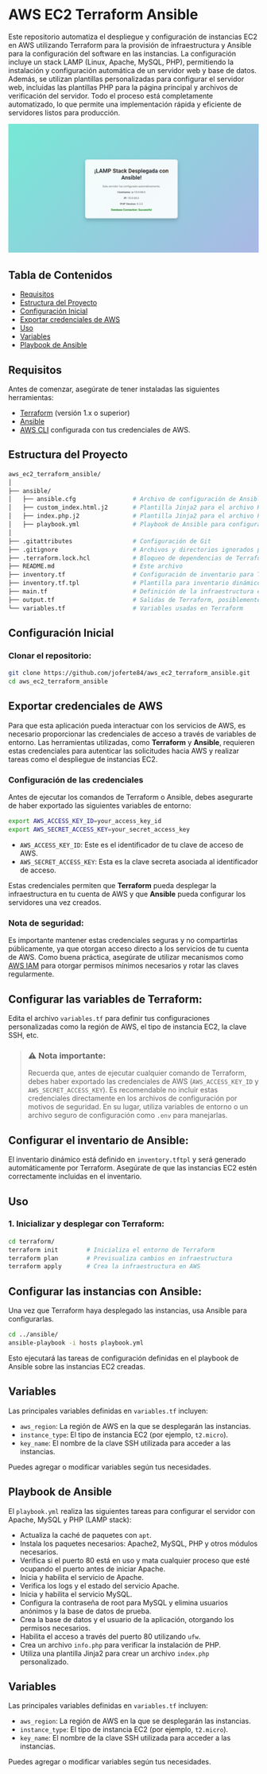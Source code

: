 # AWS EC2 Terraform Ansible

Este repositorio automatiza el despliegue y configuración de instancias EC2 en AWS utilizando Terraform para la provisión de infraestructura y Ansible para la configuración del software en las instancias. La configuración incluye un stack LAMP (Linux, Apache, MySQL, PHP), permitiendo la instalación y configuración automática de un servidor web y base de datos. Además, se utilizan plantillas personalizadas para configurar el servidor web, incluidas las plantillas PHP para la página principal y archivos de verificación del servidor. Todo el proceso está completamente automatizado, lo que permite una implementación rápida y eficiente de servidores listos para producción.

![LAMP Stack Desplegada con Ansible](images/ansible.png)

## Tabla de Contenidos

- [Requisitos](#requisitos)
- [Estructura del Proyecto](#estructura-del-proyecto)
- [Configuración Inicial](#configuración-inicial)
- [Exportar credenciales de AWS](#exportar-credenciales-de-aws)
- [Uso](#uso)
- [Variables](#variables)
- [Playbook de Ansible](#playbook-de-ansible)

## Requisitos

Antes de comenzar, asegúrate de tener instaladas las siguientes herramientas:

- [Terraform](https://www.terraform.io/downloads.html) (versión 1.x o superior)
- [Ansible](https://docs.ansible.com/ansible/latest/installation_guide/intro_installation.html)
- [AWS CLI](https://docs.aws.amazon.com/cli/latest/userguide/install-cliv2.html) configurada con tus credenciales de AWS.

## Estructura del Proyecto

```bash
aws_ec2_terraform_ansible/
│
├── ansible/
│   ├── ansible.cfg                # Archivo de configuración de Ansible
│   ├── custom_index.html.j2       # Plantilla Jinja2 para el archivo HTML de index
│   ├── index.php.j2               # Plantilla Jinja2 para el archivo PHP de index
│   ├── playbook.yml               # Playbook de Ansible para configurar las instancias EC2
│
├── .gitattributes                 # Configuración de Git
├── .gitignore                     # Archivos y directorios ignorados por Git
├── .terraform.lock.hcl            # Bloqueo de dependencias de Terraform
├── README.md                      # Este archivo
├── inventory.tf                   # Configuración de inventario para Terraform
├── inventory.tf.tpl               # Plantilla para inventario dinámico en Terraform
├── main.tf                        # Definición de la infraestructura en AWS con Terraform
├── output.tf                      # Salidas de Terraform, posiblemente para Ansible
└── variables.tf                   # Variables usadas en Terraform
```

## Configuración Inicial

### Clonar el repositorio:

```bash
git clone https://github.com/joferte84/aws_ec2_terraform_ansible.git
cd aws_ec2_terraform_ansible
```
## Exportar credenciales de AWS

Para que esta aplicación pueda interactuar con los servicios de AWS, es necesario proporcionar las credenciales de acceso a través de variables de entorno. Las herramientas utilizadas, como **Terraform** y **Ansible**, requieren estas credenciales para autenticar las solicitudes hacia AWS y realizar tareas como el despliegue de instancias EC2.

### Configuración de las credenciales

Antes de ejecutar los comandos de Terraform o Ansible, debes asegurarte de haber exportado las siguientes variables de entorno:

```bash
export AWS_ACCESS_KEY_ID=your_access_key_id
export AWS_SECRET_ACCESS_KEY=your_secret_access_key
```

- `AWS_ACCESS_KEY_ID`: Este es el identificador de tu clave de acceso de AWS.
- `AWS_SECRET_ACCESS_KEY`: Esta es la clave secreta asociada al identificador de acceso.

Estas credenciales permiten que **Terraform** pueda desplegar la infraestructura en tu cuenta de AWS y que **Ansible** pueda configurar los servidores una vez creados.

### Nota de seguridad:

Es importante mantener estas credenciales seguras y no compartirlas públicamente, ya que otorgan acceso directo a los servicios de tu cuenta de AWS. Como buena práctica, asegúrate de utilizar mecanismos como [AWS IAM](https://docs.aws.amazon.com/IAM/latest/UserGuide/introduction.html) para otorgar permisos mínimos necesarios y rotar las claves regularmente.

## Configurar las variables de Terraform:

Edita el archivo `variables.tf` para definir tus configuraciones personalizadas como la región de AWS, el tipo de instancia EC2, la clave SSH, etc.

> ### ⚠️ **Nota importante:**
> 
> Recuerda que, antes de ejecutar cualquier comando de Terraform, debes haber exportado las credenciales de AWS (`AWS_ACCESS_KEY_ID` y `AWS_SECRET_ACCESS_KEY`). Es recomendable no incluir estas credenciales directamente en los archivos de configuración por motivos de seguridad. En su lugar, utiliza variables de entorno o un archivo seguro de configuración como `.env` para manejarlas.


## Configurar el inventario de Ansible:

El inventario dinámico está definido en `inventory.tftpl` y será generado automáticamente por Terraform. Asegúrate de que las instancias EC2 estén correctamente incluidas en el inventario.

## Uso

### 1. Inicializar y desplegar con Terraform:

```bash
cd terraform/
terraform init        # Inicializa el entorno de Terraform
terraform plan        # Previsualiza cambios en infraestructura
terraform apply       # Crea la infraestructura en AWS
```

## Configurar las instancias con Ansible:

Una vez que Terraform haya desplegado las instancias, usa Ansible para configurarlas.

```bash
cd ../ansible/
ansible-playbook -i hosts playbook.yml
```

Esto ejecutará las tareas de configuración definidas en el playbook de Ansible sobre las instancias EC2 creadas.

## Variables

Las principales variables definidas en `variables.tf` incluyen:

- `aws_region`: La región de AWS en la que se desplegarán las instancias.
- `instance_type`: El tipo de instancia EC2 (por ejemplo, `t2.micro`).
- `key_name`: El nombre de la clave SSH utilizada para acceder a las instancias.

Puedes agregar o modificar variables según tus necesidades.

## Playbook de Ansible

El `playbook.yml` realiza las siguientes tareas para configurar el servidor con Apache, MySQL y PHP (LAMP stack):

- Actualiza la caché de paquetes con `apt`.
- Instala los paquetes necesarios: Apache2, MySQL, PHP y otros módulos necesarios.
- Verifica si el puerto 80 está en uso y mata cualquier proceso que esté ocupando el puerto antes de iniciar Apache.
- Inicia y habilita el servicio de Apache.
- Verifica los logs y el estado del servicio Apache.
- Inicia y habilita el servicio MySQL.
- Configura la contraseña de root para MySQL y elimina usuarios anónimos y la base de datos de prueba.
- Crea la base de datos y el usuario de la aplicación, otorgando los permisos necesarios.
- Habilita el acceso a través del puerto 80 utilizando `ufw`.
- Crea un archivo `info.php` para verificar la instalación de PHP.
- Utiliza una plantilla Jinja2 para crear un archivo `index.php` personalizado.

## Variables

Las principales variables definidas en `variables.tf` incluyen:

- `aws_region`: La región de AWS en la que se desplegarán las instancias.
- `instance_type`: El tipo de instancia EC2 (por ejemplo, `t2.micro`).
- `key_name`: El nombre de la clave SSH utilizada para acceder a las instancias.

Puedes agregar o modificar variables según tus necesidades.
